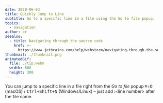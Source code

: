 ```yaml
---
date: 2020-06-03
title: Quickly Jump to Line
subtitle: Go to a specific line in a file using the Go to file popup.
topics:
  - navigation
author: er
seealso:
  - title: Navigating through the source code
    href: >-
      https://www.jetbrains.com/help/webstorm/navigating-through-the-source-code.html
thumbnail: ./thumbnail.png
animatedGif:
  file: ./tip.webm
  width: 600
  height: 300
---
```


You can jump to a specific line in a file right from the _Go to file_ popup <kbd>⌘⇧O</kbd> (macOS) / <kbd>Ctrl+Shift+N</kbd> (Windows/Linux) – just add :<line number\> after the file name.
